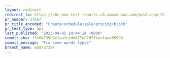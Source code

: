```yaml
---
layout: redirect
redirect_to: https://a8c-woo-test-reports.s3.amazonaws.com/public/pr/37567/api/index.html
pr_number: 37567
pr_title_encoded: "Create+schedule+sale+pricing+block"
pr_test_type: api
last_published: "2023-04-05 14:44:24 +0000"
commit_sha: ffe64739b7e1aafcedd477eb7d7fbeefaae05999
commit_message: "Fix some words typos"
branch_name: add/37394
---
```

